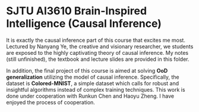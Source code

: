 # SJTU AI3610 Brain-Inspired Intelligence (Causal Inference)

It is exactly the causal inference part of this course that excites me most. Lectured by Nanyang Ye, the creative and visionary researcher, we students are exposed to the highly captivating theory of causal inference. My notes (still unfinished), the textbook and lecture slides are provided in this folder.

In addition, the final project of this course is aimed at solving **OoD generalization** utilizing the model of causal inference. Specifically, the dataset is **Colored-MNIST**, a simple dataset which calls for robust and insightful algorithms instead of complex training techniques. This work is done under cooperation with Runkun Chen and Haoyu Zheng. I have enjoyed the process of cooperation.